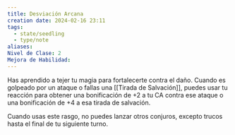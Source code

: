 ```yaml
---
title: Desviación Arcana
creation date: 2024-02-16 23:11
tags:
  - state/seedling
  - type/note
aliases: 
Nivel de Clase: 2
Mejora de Habilidad:
---
```

Has aprendido a tejer tu magia para fortalecerte contra el daño. Cuando es golpeado por un ataque o fallas una [[Tirada de Salvación]], puedes usar tu reacción para obtener una bonificación de +2 a tu CA contra ese ataque o una bonificación de +4 a esa tirada de salvación.

Cuando usas este rasgo, no puedes lanzar otros conjuros, excepto trucos hasta el final de tu
siguiente turno.

